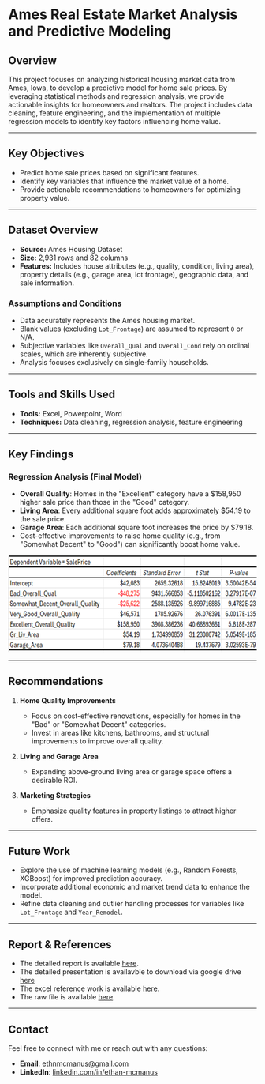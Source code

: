 # Ames Real Estate Market Analysis and Predictive Modeling

## Overview
This project focuses on analyzing historical housing market data from Ames, Iowa, to develop a predictive model for home sale prices. By leveraging statistical methods and regression analysis, we provide actionable insights for homeowners and realtors. The project includes data cleaning, feature engineering, and the implementation of multiple regression models to identify key factors influencing home value.

---

## Key Objectives
- Predict home sale prices based on significant features.
- Identify key variables that influence the market value of a home.
- Provide actionable recommendations to homeowners for optimizing property value.

---

## Dataset Overview
- **Source:** Ames Housing Dataset
- **Size:** 2,931 rows and 82 columns
- **Features:** Includes house attributes (e.g., quality, condition, living area), property details (e.g., garage area, lot frontage), geographic data, and sale information.

### Assumptions and Conditions
- Data accurately represents the Ames housing market.
- Blank values (excluding `Lot_Frontage`) are assumed to represent `0` or N/A.
- Subjective variables like `Overall_Qual` and `Overall_Cond` rely on ordinal scales, which are inherently subjective.
- Analysis focuses exclusively on single-family households.

---

## Tools and Skills Used
- **Tools:** Excel, Powerpoint, Word
- **Techniques:** Data cleaning, regression analysis, feature engineering

---

## Key Findings
### Regression Analysis (Final Model)
- **Overall Quality**: Homes in the "Excellent" category have a $158,950 higher sale price than those in the "Good" category.
- **Living Area**: Every additional square foot adds approximately $54.19 to the sale price.
- **Garage Area**: Each additional square foot increases the price by $79.18.
- Cost-effective improvements to raise home quality (e.g., from "Somewhat Decent" to "Good") can significantly boost home value.
  
![Regression Table Screenshot](./Reg_Table.png)

---

## Recommendations
1. **Home Quality Improvements**
   - Focus on cost-effective renovations, especially for homes in the "Bad" or "Somewhat Decent" categories.
   - Invest in areas like kitchens, bathrooms, and structural improvements to improve overall quality.

2. **Living and Garage Area**
   - Expanding above-ground living area or garage space offers a desirable ROI.

3. **Marketing Strategies**
   - Emphasize quality features in property listings to attract higher offers.

---

## Future Work
- Explore the use of machine learning models (e.g., Random Forests, XGBoost) for improved prediction accuracy.
- Incorporate additional economic and market trend data to enhance the model.
- Refine data cleaning and outlier handling processes for variables like `Lot_Frontage` and `Year_Remodel`.

---

## Report & References
- The detailed report is available [here](./Ames_Final_Essay_Complete.docx).
- The detailed presentation is availavble to download via google drive [here](https://docs.google.com/presentation/d/1bu34NsPTy8BAHwYhr_DIaWDWCJ3zw9IX/edit?usp=sharing&ouid=117238299490082419129&rtpof=true&sd=true)
- The excel reference work is available [here](./Ames_Housing_Analysis_Reference_Material.xlsx).
- The raw file is available [here](./ames.xlsx).

---

## Contact
Feel free to connect with me or reach out with any questions:
- **Email**: [ethnmcmanus@gmail.com](mailto:ethnmcmanus@gmail.com)
- **LinkedIn**: [linkedin.com/in/ethan-mcmanus](https://www.linkedin.com/in/ethan-mcmanus)
